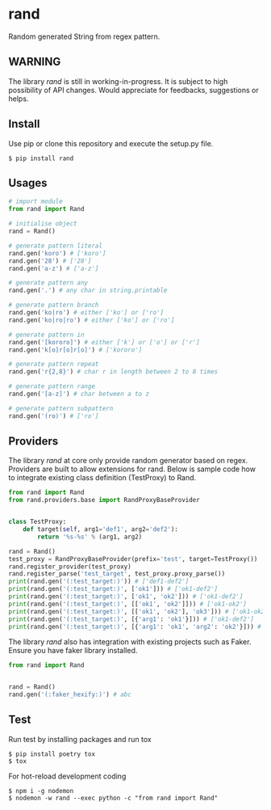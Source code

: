 rand
====

Random generated String from regex pattern.

WARNING
-------

The library *rand* is still in working-in-progress. It is subject to high possibility of API changes. Would appreciate for feedbacks, suggestions or helps.

Install
-------

Use pip or clone this repository and execute the setup.py file.

```shell script
$ pip install rand
```

Usages
------

```python
# import module
from rand import Rand

# initialise object
rand = Rand()

# generate pattern literal
rand.gen('koro') # ['koro']
rand.gen('28') # ['28']
rand.gen('a-z') # ['a-z']

# generate pattern any
rand.gen('.') # any char in string.printable

# generate pattern branch
rand.gen('ko|ro') # either ['ko'] or ['ro']
rand.gen('ko|ro|ro') # either ['ko'] or ['ro']

# generate pattern in
rand.gen('[kororo]') # either ['k'] or ['o'] or ['r']
rand.gen('k[o]r[o]r[o]') # ['kororo']

# generate pattern repeat
rand.gen('r{2,8}') # char r in length between 2 to 8 times

# generate pattern range
rand.gen('[a-z]') # char between a to z

# generate pattern subpattern
rand.gen('(ro)') # ['ro']
```

Providers
---------

The library *rand* at core only provide random generator based on regex. Providers are built to allow extensions for rand.
Below is sample code how to integrate existing class definition (TestProxy) to Rand.

```python
from rand import Rand
from rand.providers.base import RandProxyBaseProvider


class TestProxy:
    def target(self, arg1='def1', arg2='def2'):
        return '%s-%s' % (arg1, arg2)

rand = Rand()
test_proxy = RandProxyBaseProvider(prefix='test', target=TestProxy())
rand.register_provider(test_proxy)
rand.register_parse('test_target', test_proxy.proxy_parse())
print(rand.gen('(:test_target:)')) # ['def1-def2']
print(rand.gen('(:test_target:)', ['ok1'])) # ['ok1-def2']
print(rand.gen('(:test_target:)', ['ok1', 'ok2'])) # ['ok1-def2']
print(rand.gen('(:test_target:)', [['ok1', 'ok2']])) # ['ok1-ok2']
print(rand.gen('(:test_target:)', [['ok1', 'ok2'], 'ok3'])) # ['ok1-ok2']
print(rand.gen('(:test_target:)', [{'arg1': 'ok1'}])) # ['ok1-def2']
print(rand.gen('(:test_target:)', [{'arg1': 'ok1', 'arg2': 'ok2'}])) # ['ok1-ok2']
```

The library *rand* also has integration with existing projects such as Faker. Ensure you have faker library installed.

```python
from rand import Rand


rand = Rand()
rand.gen('(:faker_hexify:)') # abc
```

Test
----

Run test by installing packages and run tox

```shell script
$ pip install poetry tox
$ tox
```

For hot-reload development coding
```shell script
$ npm i -g nodemon
$ nodemon -w rand --exec python -c "from rand import Rand"
```

